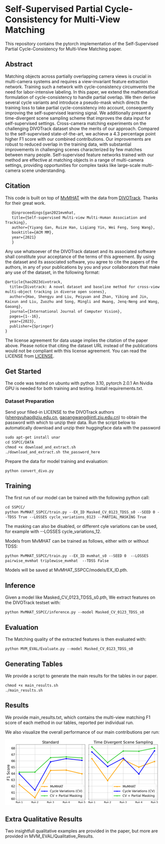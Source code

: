 # Self-Supervised Partial Cycle-Consistency for Multi-View Matching

This repository contains the pytorch implementation of the Self-Supervised Partial Cycle-Consistency for Multi-View Matching paper. 

## Abstract
Matching objects across partially overlapping camera views is crucial in multi-camera systems and requires a view-invariant feature extraction network. Training such a network with cycle-consistency circumvents the need for labor-intensive labeling. In this paper, we extend the mathematical formulation of cycle-consistency to handle partial overlap. We then derive several cycle variants and introduce a pseudo-mask which directs the training loss to take partial cycle-consistency into account, consequently improving the self-supervised learning signal. We additionally present a time-divergent scene sampling scheme that improves the data input for self-supervised settings. Cross-camera matching experiments on the challenging DIVOTrack dataset show the merits of our approach. Compared to the self-supervised state-of-the-art, we achieve a 4.3 percentage point higher F1 score with our combined contributions. Our improvements are robust to reduced overlap in the training data, with substantial improvements in challenging scenes characterized by few matches between many people. Self-supervised feature networks trained with our method are effective at matching objects in a range of multi-camera settings, providing opportunities for complex tasks like large-scale multi-camera scene understanding.

## Citation
This code is built on top of [MvMHAT](https://github.com/realgump/MvMHAT) with the data from [DIVOTrack](https://github.com/shengyuhao/DIVOTrack). Thanks for their great work.

```
   @inproceedings{gan2021mvmhat,
   title={Self-supervised Multi-view Multi-Human Association and Tracking},
   author={Yiyang Gan, Ruize Han, Liqiang Yin, Wei Feng, Song Wang},
   booktitle={ACM MM},
   year={2021}
   }
```
Any use whatsoever of the DIVOTrack dataset and its associated software shall constitute your acceptance of the terms of this agreement. By using the dataset and its associated software, you agree to cite the papers of the authors, in any of your publications by you and your collaborators that make any use of the dataset, in the following format:
```
@article{hao2023divotrack,
  title={Divotrack: A novel dataset and baseline method for cross-view multi-object tracking in diverse open scenes},
  author={Hao, Shengyu and Liu, Peiyuan and Zhan, Yibing and Jin, Kaixun and Liu, Zuozhu and Song, Mingli and Hwang, Jenq-Neng and Wang, Gaoang},
  journal={International Journal of Computer Vision},
  pages={1--16},
  year={2023},
  publisher={Springer}
}
```
The license agreement for data usage implies the citation of the paper above. Please notice that citing the dataset URL instead of the publications would not be compliant with this license agreement. You can read the LICENSE from [LICENSE](https://github.com/shengyuhao/DIVOTrack/blob/main/LICENSE.md).


## Get Started
The code was tested on ubuntu with python 3.10, pytorch 2.0.1  An Nvidia GPU is needed for both training and testing. 
Install requirements.txt.


### Dataset Preparation
Send your filled-in LICENSE to the DIVOTrack authors (shengyuhao@zju.edu.cn, gaoangwang@intl.zju.edu.cn) to obtain the password with which to unzip their data.
Run the script below to automatically download and unzip their huggingface data with the password
~~~
sudo apt-get install unar
cd SSPCC/DATA
chmod +x download_and_extract.sh
./download_and_extract.sh the_password_here
~~~
Prepare the data for model training and evaluation:
~~~
python convert_divo.py
~~~

## Training
The first run of our model can be trained with the following python call:
~~~
cd SSPCC/
python MvMHAT_SSPCC/train.py --EX_ID Masked_CV_0123_TDSS_s0 --SEED 0 --TDSS True --LOSSES cycle_variations_0123 --PARTIAL_MASKING True
~~~
The masking can also be disabled, or different cyle variations can be used, for example with --LOSSES cycle_variations_12.


Models from MvMHAT can be trained as follows, either with or without TDSS:
~~~
python MvMHAT_SSPCC/train.py --EX_ID mvmhat_s0 --SEED 0  --LOSSES pairwise_mvmhat triplewise_mvmhat  --TDSS False
~~~

Models will be saved at MvMHAT_SSPCC/models/EX_ID.pth.

## Inference
Given a model like Masked_CV_0123_TDSS_s0.pth,
We extract features on the DIVOTrack testset with:
~~~
python MvMHAT_SSPCC/inference.py --model Masked_CV_0123_TDSS_s0
~~~

## Evaluation
The Matching quality of the extracted features is then evaluated with:
~~~
python MVM_EVAL/Evaluate.py --model Masked_CV_0123_TDSS_s0
~~~

## Generating Tables
We provide a script to generate the main results for the tables in our paper.
~~~
chmod +x main_results.sh
./main_results.sh
~~~

## Results

We provide main_results.txt, which contains the multi-view matching F1 score of each method in our tables, reported per individual run. 

We also visualize the overall performance of our main contributions per run:

<img src="./model_comparisons.png" alt="Model scores visualized" width="600"/>


## Extra Qualitative Results

Two insightfull qualitative examples are provided in the paper, but more are provided in MVM_EVAL/Qualitative_Results.
